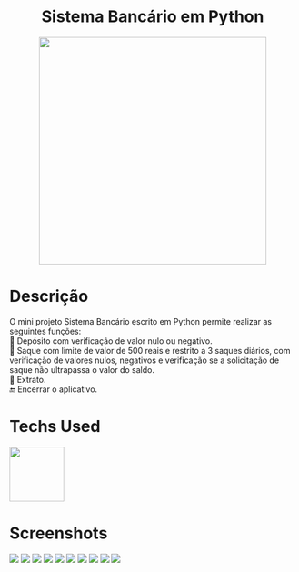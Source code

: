 <div align="center">
    <h1>Sistema Bancário em Python</h1>
    <img src="https://upload.wikimedia.org/wikipedia/commons/thumb/f/f8/Python_logo_and_wordmark.svg/1280px-Python_logo_and_wordmark.svg.png" width="400px">
</div>

# Descrição
  O mini projeto Sistema Bancário escrito em Python permite realizar as seguintes funções: <br>
 🤑 Depósito com verificação de valor nulo ou negativo. <br>
 🤑 Saque com limite de valor de 500 reais e restrito a 3 saques diários, com verificação de valores nulos, negativos e verificação se a solicitação de saque não ultrapassa o valor do saldo.<br>
 📃 Extrato.<br>
 🔚 Encerrar o aplicativo.

 

# Techs Used
 <img src="https://cdn.jsdelivr.net/gh/devicons/devicon/icons/python/python-original-wordmark.svg" height="96" width="96px" />



# Screenshots
  <img src="https://i.imgur.com/FCvnFoq.png">
  <img src="https://i.imgur.com/to3ldAH.png">
  <img src="https://i.imgur.com/XUIxVa1.png"> 
  <img src="https://i.imgur.com/1s3DPdL.png"> 
  <img src="https://i.imgur.com/UaJzVis.png"> 
  <img src="https://i.imgur.com/avqtjfb.png"> 
  <img src="https://i.imgur.com/OdXWZkd.png"> 
  <img src="https://i.imgur.com/hI3bZ1U.png"> 
  <img src="https://i.imgur.com/mfz357e.png">
  <img src="https://i.imgur.com/NdEU1nX.png"> 
 
 


